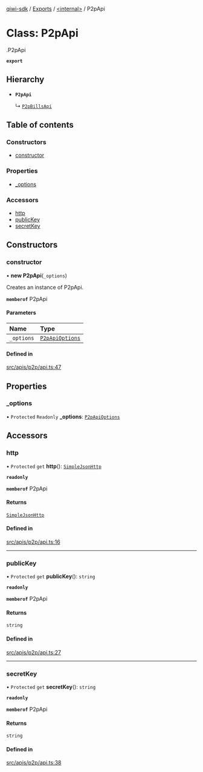 [qiwi-sdk](../README.md) / [Exports](../modules.md) / [<internal\>](../modules/internal_.md) / P2pApi

# Class: P2pApi

[<internal>](../modules/internal_.md).P2pApi

**`export`**

## Hierarchy

- **`P2pApi`**

  ↳ [`P2pBillsApi`](internal_.P2pBillsApi.md)

## Table of contents

### Constructors

- [constructor](internal_.P2pApi.md#constructor)

### Properties

- [\_options](internal_.P2pApi.md#_options)

### Accessors

- [http](internal_.P2pApi.md#http)
- [publicKey](internal_.P2pApi.md#publickey)
- [secretKey](internal_.P2pApi.md#secretkey)

## Constructors

### constructor

• **new P2pApi**(`_options`)

Creates an instance of P2pApi.

**`memberof`** P2pApi

#### Parameters

| Name | Type |
| :------ | :------ |
| `_options` | [`P2pApiOptions`](../interfaces/QIWI.P2pApiOptions.md) |

#### Defined in

[src/apis/p2p/api.ts:47](https://github.com/AlexXanderGrib/node-qiwi-sdk/blob/0b4e701/src/apis/p2p/api.ts#L47)

## Properties

### \_options

• `Protected` `Readonly` **\_options**: [`P2pApiOptions`](../interfaces/QIWI.P2pApiOptions.md)

## Accessors

### http

• `Protected` `get` **http**(): [`SimpleJsonHttp`](internal_.SimpleJsonHttp.md)

**`readonly`**

**`memberof`** P2pApi

#### Returns

[`SimpleJsonHttp`](internal_.SimpleJsonHttp.md)

#### Defined in

[src/apis/p2p/api.ts:16](https://github.com/AlexXanderGrib/node-qiwi-sdk/blob/0b4e701/src/apis/p2p/api.ts#L16)

___

### publicKey

• `Protected` `get` **publicKey**(): `string`

**`readonly`**

**`memberof`** P2pApi

#### Returns

`string`

#### Defined in

[src/apis/p2p/api.ts:27](https://github.com/AlexXanderGrib/node-qiwi-sdk/blob/0b4e701/src/apis/p2p/api.ts#L27)

___

### secretKey

• `Protected` `get` **secretKey**(): `string`

**`readonly`**

**`memberof`** P2pApi

#### Returns

`string`

#### Defined in

[src/apis/p2p/api.ts:38](https://github.com/AlexXanderGrib/node-qiwi-sdk/blob/0b4e701/src/apis/p2p/api.ts#L38)
